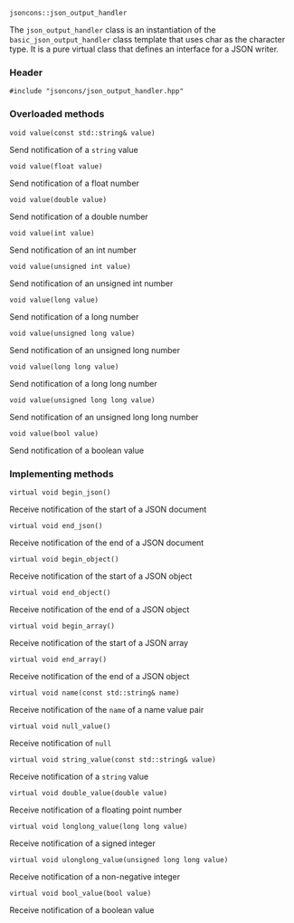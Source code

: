     jsoncons::json_output_handler

The `json_output_handler` class is an instantiation of the `basic_json_output_handler` class template that uses char as the character type. It is a pure virtual class that defines an interface for a JSON writer.

### Header

    #include "jsoncons/json_output_handler.hpp"

### Overloaded methods

    void value(const std::string& value)
Send notification of a `string` value

    void value(float value)
Send notification of a float number

    void value(double value)
Send notification of a double number

    void value(int value)
Send notification of an int number

    void value(unsigned int value)
Send notification of an unsigned int number

    void value(long value)
Send notification of a long number

    void value(unsigned long value)
Send notification of an unsigned long number

    void value(long long value)
Send notification of a long long number

    void value(unsigned long long value)
Send notification of an unsigned long long number

    void value(bool value)
Send notification of a boolean value

### Implementing methods

    virtual void begin_json()
Receive notification of the start of a JSON document

    virtual void end_json()
Receive notification of the end of a JSON document

    virtual void begin_object()
Receive notification of the start of a JSON object

    virtual void end_object()
Receive notification of the end of a JSON object

    virtual void begin_array()
Receive notification of the start of a JSON array

    virtual void end_array()
Receive notification of the end of a JSON object

    virtual void name(const std::string& name)
Receive notification of the `name` of a name value pair

    virtual void null_value()
Receive notification of `null`

    virtual void string_value(const std::string& value)
Receive notification of a `string` value

    virtual void double_value(double value)
Receive notification of a floating point number

    virtual void longlong_value(long long value)
Receive notification of a signed integer

    virtual void ulonglong_value(unsigned long long value)
Receive notification of a non-negative integer

    virtual void bool_value(bool value)
Receive notification of a boolean value

